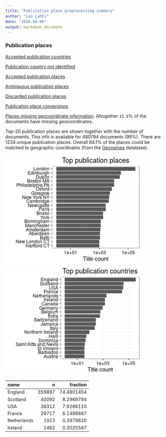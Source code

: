 ```yaml
---
title: "Publication place preprocessing summary"
author: "Leo Lahti"
date: "2016-04-06"
output: markdown_document
---
```


### Publication places

[Accepted publication countries](output.tables/country_accepted.csv)

[Publication country not identified](output.tables/country_discarded.csv)

[Accepted publication places](output.tables/publication_place_accepted.csv)

[Ambiguous publication places](output.tables/publication_place_ambiguous.csv)

[Discarded publication places](output.tables/publication_place_discarded.csv)

[Publication place conversions](output.tables/publication_place_conversion_nontrivial.csv)

[Places missing geocoordinate information](output.tables/absentgeocoordinates.csv). Altogether ``15.9``% of the documents have missing geocoordinates.



Top-20 publication places are shown together with the number of documents. This info is available for 480794 documents (99%). There are 1234 unique publication places. Overall 84.1% of the places could be matched to geographic coordinates (from the [Geonames](http://download.geonames.org/export/dump/) database).


<img src="figure/summaryplace-1.png" title="plot of chunk summaryplace" alt="plot of chunk summaryplace" width="430px" /><img src="figure/summaryplace-2.png" title="plot of chunk summaryplace" alt="plot of chunk summaryplace" width="430px" />



|name        |      n|   fraction|
|:-----------|------:|----------:|
|England     | 359897| 74.4801454|
|Scotland    |  40092|  8.2969794|
|USA         |  38312|  7.9286110|
|France      |  29717|  6.1498887|
|Netherlands |   1923|  0.3979620|
|Ireland     |   1462|  0.3025587|
